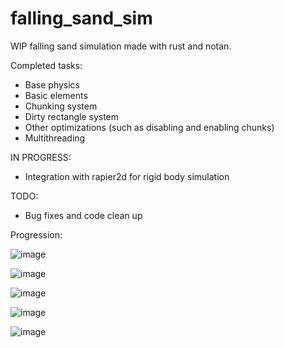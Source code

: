 # falling_sand_sim
WIP falling sand simulation made with rust and notan.

Completed tasks:
* Base physics
* Basic elements
* Chunking system
* Dirty rectangle system
* Other optimizations (such as disabling and enabling chunks)
* Multithreading

IN PROGRESS:
* Integration with rapier2d for rigid body simulation

TODO:
* Bug fixes and code clean up

Progression:


![image](https://user-images.githubusercontent.com/34283640/223518969-e1f044ed-4f9c-4374-8873-0aaf70f6571e.png)




![image](https://user-images.githubusercontent.com/34283640/224505166-507b841c-941b-4251-9d56-bd614be1406a.png)




![image](https://user-images.githubusercontent.com/34283640/226126680-be922725-d5c5-4e03-b48d-241fe1a28147.png)




![image](https://github.com/mantasarm/falling_sand_sim/assets/34283640/edde07f4-3b65-4b4c-9e44-fd59c73cdf18)




![image](https://github.com/mantasarm/falling_sand_sim/assets/34283640/91303d0a-58e1-4e18-b28c-79ae2c0f22af)
